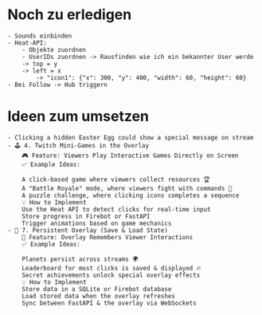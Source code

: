 # Noch zu erledigen

    - Sounds einbinden
    - Heat-API:
        - Objekte zuordnen
        - UserIDs zuordnen -> Rausfinden wie ich ein bekannter User werde
        -> top = y
        -> left = x
            -> "icon1": {"x": 300, "y": 400, "width": 60, "height": 60}
    - Bei Follow -> Hub triggern

# Ideen zum umsetzen

    - Clicking a hidden Easter Egg could show a special message on stream
    - 🕹️ 4. Twitch Mini-Games in the Overlay
        🎮 Feature: Viewers Play Interactive Games Directly on Screen
        ✅ Example Ideas:

        A click-based game where viewers collect resources 🏆
        A "Battle Royale" mode, where viewers fight with commands 🥊
        A puzzle challenge, where clicking icons completes a sequence
        💡 How to Implement
        Use the Heat API to detect clicks for real-time input
        Store progress in Firebot or FastAPI
        Trigger animations based on game mechanics
    - 💾 7. Persistent Overlay (Save & Load State)
        🔄 Feature: Overlay Remembers Viewer Interactions
        ✅ Example Ideas:

        Planets persist across streams 🌍
        Leaderboard for most clicks is saved & displayed 🔥
        Secret achievements unlock special overlay effects
        💡 How to Implement
        Store data in a SQLite or Firebot database
        Load stored data when the overlay refreshes
        Sync between FastAPI & the overlay via WebSockets
